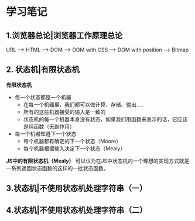 # 学习笔记

## 1.浏览器总论|浏览器工作原理总论

URL --> HTML --> DOM --> DOM with CSS --> DOM with position --> Bitmap

## 2. 状态机|有限状态机

**有限状态机**
* 每一个状态都是一个机器
   * 在每一个机器里，我们都可以做计算、存储、输出.....
   * 所有的这些机器接受的输入是一致的
   * 状态机的每一个机器本身没有状态，如果我们用函数来表示的话，它应该是纯函数（无副作用）
* 每一个机器知道下一个状态
   * 每个机器都有确定的下一个状态（Moore）
   * 每个机器根据输入决定下一个状态（Mealy）

**JS中的有限状态机（Mealy）**
可以认为在JS中状态机的一个理想的实现方式就是一系列返回状态函数的这样的一批状态函数。

## 3.状态机|不使用状态机处理字符串（一）

## 4.状态机|不使用状态机处理字符串（二）


